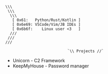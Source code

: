 ```
\\\
 \\\
  \\\
   [ 0x61:   Python/Rust/Kotlin ]
   [ 0x6e69: VSCode/Vim/JB IDEs ]
   [ 0x6b6f:    Linux user <3   ]
  ///
 ///
///
```
<div align=center>

    `\\ Projects //`

</div>

- Unicorn - C2 Framework
- KeepMyHouse - Password manager
